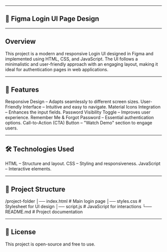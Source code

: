 ------------------------------------------
🚀 Figma Login UI Page Design
-------------------------------------------

--------------
Overview
--------------
This project is a modern and responsive Login UI designed in Figma and implemented using HTML, CSS, and JavaScript. The UI follows a minimalistic and user-friendly approach with an engaging layout, making it ideal for authentication pages in web applications.

-------------------
🎨 Features
-------------------
Responsive Design – Adapts seamlessly to different screen sizes.
User-Friendly Interface – Intuitive and easy to navigate.
Material Icons Integration – Enhances the input fields.
Password Visibility Toggle – Improves user experience.
Remember Me & Forgot Password – Essential authentication options.
Call-to-Action (CTA) Button – "Watch Demo" section to engage users.

------------------------
🛠️ Technologies Used
------------------------
HTML – Structure and layout.
CSS – Styling and responsiveness.
JavaScript – Interactive elements.

-----------------------------
📂 Project Structure
-----------------------------
/project-folder
│── index.html # Main login page
│── styles.css # Stylesheet for UI design
│── script.js # JavaScript for interactions
└── README.md # Project documentation

-------------------
📜 License
-------------------
This project is open-source and free to use.
